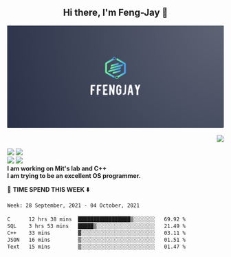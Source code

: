 <h2 align="center"> Hi there, I'm Feng-Jay 👋 </h2>  

![](https://github.com/Feng-Jay/DataStruct/blob/master/Image/1.png)  

<img align="right" src="https://github-readme-stats.vercel.app/api?username=Feng-Jay&show_icons=true&icon_color=CE1D2D&text_color=718096&bg_color=ffffff&hide_title=true" />


&emsp;

![](https://visitor-badge.glitch.me/badge?page_id=Feng-Jay.readme)
![](https://img.shields.io/badge/Concentrate-Cpp-blue)  
![](https://img.shields.io/badge/Rust-primer-orange)
![](https://img.shields.io/badge/Target-OS-9cf)  
**I am working on Mit's lab and C++**  
**I am trying to be an excellent OS programmer.**  


📘 **TIME SPEND THIS WEEK ⬇️**
<!--START_SECTION:waka-->
```text
Week: 28 September, 2021 - 04 October, 2021

C      12 hrs 38 mins  █████████████████▒░░░░░░░   69.92 % 
SQL    3 hrs 53 mins   █████▒░░░░░░░░░░░░░░░░░░░   21.49 % 
C++    33 mins         ▓░░░░░░░░░░░░░░░░░░░░░░░░   03.11 % 
JSON   16 mins         ▒░░░░░░░░░░░░░░░░░░░░░░░░   01.51 % 
Text   15 mins         ▒░░░░░░░░░░░░░░░░░░░░░░░░   01.47 % 
```
<!--END_SECTION:waka-->
